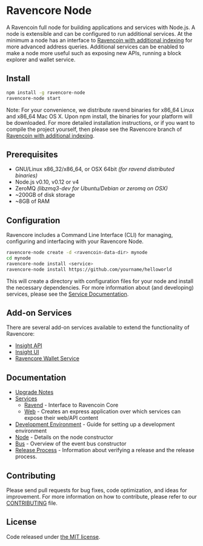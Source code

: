 Ravencore Node
============

A Ravencoin full node for building applications and services with Node.js. A node is extensible and can be configured to run additional services. At the minimum a node has an interface to [Ravencoin with additional indexing](https://github.com/RavenProject/Ravencoin/tree/0.15.0-ravencore) for more advanced address queries. Additional services can be enabled to make a node more useful such as exposing new APIs, running a block explorer and wallet service.

## Install

```bash
npm install -g ravencore-node
ravencore-node start
```

Note: For your convenience, we distribute ravend binaries for x86_64 Linux and x86_64 Mac OS X. Upon npm install, the binaries for your platform will be downloaded. For more detailed installation instructions, or if you want to compile the project yourself, then please see the Ravencore branch of [Ravencoin with additional indexing](https://github.com/RavenProject/Ravencoin/tree/0.15.0-ravencore).

## Prerequisites

- GNU/Linux x86_32/x86_64, or OSX 64bit *(for ravend distributed binaries)*
- Node.js v0.10, v0.12 or v4
- ZeroMQ *(libzmq3-dev for Ubuntu/Debian or zeromq on OSX)*
- ~200GB of disk storage
- ~8GB of RAM

## Configuration

Ravencore includes a Command Line Interface (CLI) for managing, configuring and interfacing with your Ravencore Node.

```bash
ravencore-node create -d <ravencoin-data-dir> mynode
cd mynode
ravencore-node install <service>
ravencore-node install https://github.com/yourname/helloworld
```

This will create a directory with configuration files for your node and install the necessary dependencies. For more information about (and developing) services, please see the [Service Documentation](docs/services.md).

## Add-on Services

There are several add-on services available to extend the functionality of Ravencore:

- [Insight API](https://github.com/dataturk/insight-api)
- [Insight UI](https://github.com/dataturk/insight-ui)
- [Ravencore Wallet Service](https://github.com/dataturk/ravencore-wallet-service)

## Documentation

- [Upgrade Notes](docs/upgrade.md)
- [Services](docs/services.md)
  - [Ravend](docs/services/ravend.md) - Interface to Ravencoin Core
  - [Web](docs/services/web.md) - Creates an express application over which services can expose their web/API content
- [Development Environment](docs/development.md) - Guide for setting up a development environment
- [Node](docs/node.md) - Details on the node constructor
- [Bus](docs/bus.md) - Overview of the event bus constructor
- [Release Process](docs/release.md) - Information about verifying a release and the release process.

## Contributing

Please send pull requests for bug fixes, code optimization, and ideas for improvement. For more information on how to contribute, please refer to our [CONTRIBUTING](https://github.com/dataturk/ravencore/blob/master/CONTRIBUTING.md) file.

## License

Code released under [the MIT license](https://github.com/dataturk/ravencore-node/blob/master/LICENSE).
